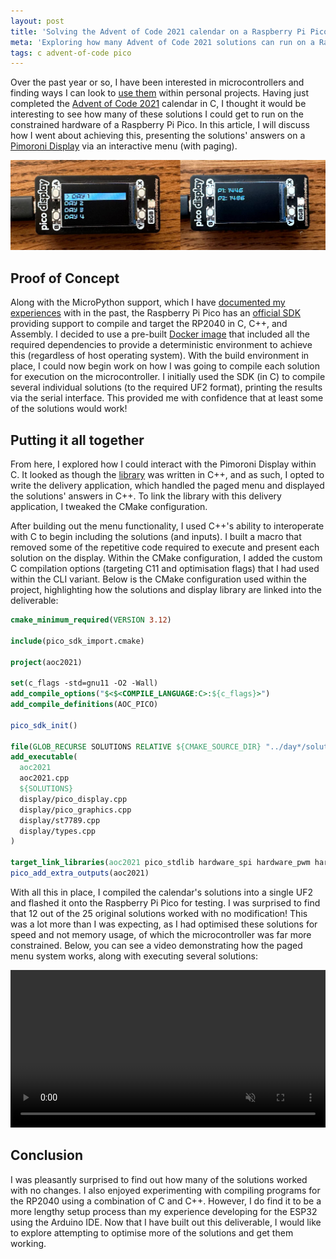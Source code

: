 ```yaml
---
layout: post
title: 'Solving the Advent of Code 2021 calendar on a Raspberry Pi Pico'
meta: 'Exploring how many Advent of Code 2021 solutions can run on a Raspberry Pi Pico using C and C++'
tags: c advent-of-code pico
---
```


Over the past year or so, I have been interested in microcontrollers and finding ways I can look to [use them](https://eddmann.com/posts/building-a-2fa-totp-generator-using-a-raspberry-pi-pico-and-micropython/) within personal projects.
Having just completed the [Advent of Code 2021](https://eddmann.com/posts/solving-the-advent-of-code-2021-calendar-using-c-in-under-half-a-second/) calendar in C, I thought it would be interesting to see how many of these solutions I could get to run on the constrained hardware of a Raspberry Pi Pico.
In this article, I will discuss how I went about achieving this, presenting the solutions' answers on a [Pimoroni Display](https://shop.pimoroni.com/products/pico-display-pack?variant=32368664215635) via an interactive menu (with paging).

<!--more-->

<img src="/uploads/solving-the-advent-of-code-2021-calendar-on-a-raspberry-pi-pico/demo.jpg" alt="AoC 2021 on a Raspberry Pi Pico" />

## Proof of Concept

Along with the MicroPython support, which I have [documented my experiences](https://eddmann.com/posts/building-a-2fa-totp-generator-using-a-raspberry-pi-pico-and-micropython/) with in the past, the Raspberry Pi Pico has an [official SDK](https://github.com/raspberrypi/pico-sdk) providing support to compile and target the RP2040 in C, C++, and Assembly.
I decided to use a pre-built [Docker image](https://github.com/xingrz/rpi-pico-builder) that included all the required dependencies to provide a deterministic environment to achieve this (regardless of host operating system).
With the build environment in place, I could now begin work on how I was going to compile each solution for execution on the microcontroller.
I initially used the SDK (in C) to compile several individual solutions (to the required UF2 format), printing the results via the serial interface.
This provided me with confidence that at least some of the solutions would work!

## Putting it all together

From here, I explored how I could interact with the Pimoroni Display within C.
It looked as though the [library](https://github.com/pimoroni/pimoroni-pico/tree/main/libraries/pico_display) was written in C++, and as such, I opted to write the delivery application, which handled the paged menu and displayed the solutions' answers in C++.
To link the library with this delivery application, I tweaked the CMake configuration.

After building out the menu functionality, I used C++'s ability to interoperate with C to begin including the solutions (and inputs).
I built a macro that removed some of the repetitive code required to execute and present each solution on the display.
Within the CMake configuration, I added the custom C compilation options (targeting C11 and optimisation flags) that I had used within the CLI variant.
Below is the CMake configuration used within the project, highlighting how the solutions and display library are linked into the deliverable:

```cmake
cmake_minimum_required(VERSION 3.12)

include(pico_sdk_import.cmake)

project(aoc2021)

set(c_flags -std=gnu11 -O2 -Wall)
add_compile_options("$<$<COMPILE_LANGUAGE:C>:${c_flags}>")
add_compile_definitions(AOC_PICO)

pico_sdk_init()

file(GLOB_RECURSE SOLUTIONS RELATIVE ${CMAKE_SOURCE_DIR} "../day*/solution.c" "../shared/dynarray.c")
add_executable(
  aoc2021
  aoc2021.cpp
  ${SOLUTIONS}
  display/pico_display.cpp
  display/pico_graphics.cpp
  display/st7789.cpp
  display/types.cpp
)

target_link_libraries(aoc2021 pico_stdlib hardware_spi hardware_pwm hardware_dma)
pico_add_extra_outputs(aoc2021)
```

With all this in place, I compiled the calendar's solutions into a single UF2 and flashed it onto the Raspberry Pi Pico for testing.
I was surprised to find that 12 out of the 25 original solutions worked with no modification!
This was a lot more than I was expecting, as I had optimised these solutions for speed and not memory usage, of which the microcontroller was far more constrained.
Below, you can see a video demonstrating how the paged menu system works, along with executing several solutions:

<div>
  <video style="width:100%" controls muted>
    <source src="/uploads/solving-the-advent-of-code-2021-calendar-on-a-raspberry-pi-pico/demo.mp4" type="video/mp4">
  </video>
</div>

## Conclusion

I was pleasantly surprised to find out how many of the solutions worked with no changes.
I also enjoyed experimenting with compiling programs for the RP2040 using a combination of C and C++.
However, I do find it to be a more lengthy setup process than my experience developing for the ESP32 using the Arduino IDE.
Now that I have built out this deliverable, I would like to explore attempting to optimise more of the solutions and get them working.
